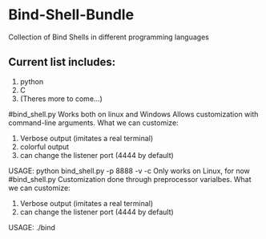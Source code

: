 # Bind-Shell-Bundle
Collection of Bind Shells in different programming languages
## Current list includes:
1) python
2) C
3) (Theres more to come...)

#bind_shell.py
Works both on linux and Windows
Allows customization with command-line arguments.
What we can customize:
1) Verbose output (imitates a real terminal)
2) colorful output
3) can change the listener port (4444 by default)

USAGE: python bind_shell.py -p 8888 -v -c
Only works on Linux, for now
#bind_shell.py
Customization done through preprocessor varialbes.
What we can customize:
1) Verbose output (imitates a real terminal)
3) can change the listener port (4444 by default)

USAGE: ./bind
